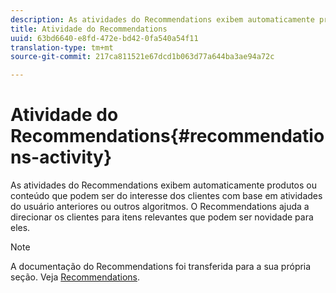 ```yaml
---
description: As atividades do Recommendations exibem automaticamente produtos ou conteúdo que podem ser do interesse dos clientes com base em atividades do usuário anteriores ou outros algoritmos. O Recommendations ajuda a direcionar os clientes para itens relevantes que podem ser novidade para eles.
title: Atividade do Recommendations
uuid: 63bd6640-e8fd-472e-bd42-0fa540a54f11
translation-type: tm+mt
source-git-commit: 217ca811521e67dcd1b063d77a644ba3ae94a72c

---
```



# Atividade do Recommendations{#recommendations-activity}

As atividades do Recommendations exibem automaticamente produtos ou conteúdo que podem ser do interesse dos clientes com base em atividades do usuário anteriores ou outros algoritmos. O Recommendations ajuda a direcionar os clientes para itens relevantes que podem ser novidade para eles.

>[!NOTE]
>
>A documentação do Recommendations foi transferida para a sua própria seção. Veja [Recommendations](../c-recommendations/recommendations.md#concept_7556C8A4543942F2A77B13A29339C0C0).

